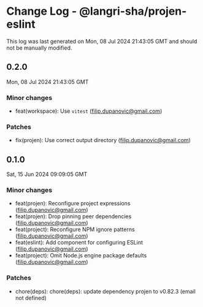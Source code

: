 # Change Log - @langri-sha/projen-eslint

This log was last generated on Mon, 08 Jul 2024 21:43:05 GMT and should not be manually modified.

<!-- Start content -->

## 0.2.0

Mon, 08 Jul 2024 21:43:05 GMT

### Minor changes

- feat(workspace): Use `vitest` (filip.dupanovic@gmail.com)

### Patches

- fix(projen): Use correct output directory (filip.dupanovic@gmail.com)

## 0.1.0

Sat, 15 Jun 2024 09:09:05 GMT

### Minor changes

- feat(projen): Reconfigure project expressions (filip.dupanovic@gmail.com)
- feat(projen): Drop pinning peer dependencies (filip.dupanovic@gmail.com)
- feat(project): Reconfigure NPM ignore patterns (filip.dupanovic@gmail.com)
- feat(eslint): Add component for configuring ESLint (filip.dupanovic@gmail.com)
- feat(project): Omit Node.js engine package defaults (filip.dupanovic@gmail.com)

### Patches

- chore(deps): chore(deps): update dependency projen to v0.82.3 (email not defined)
